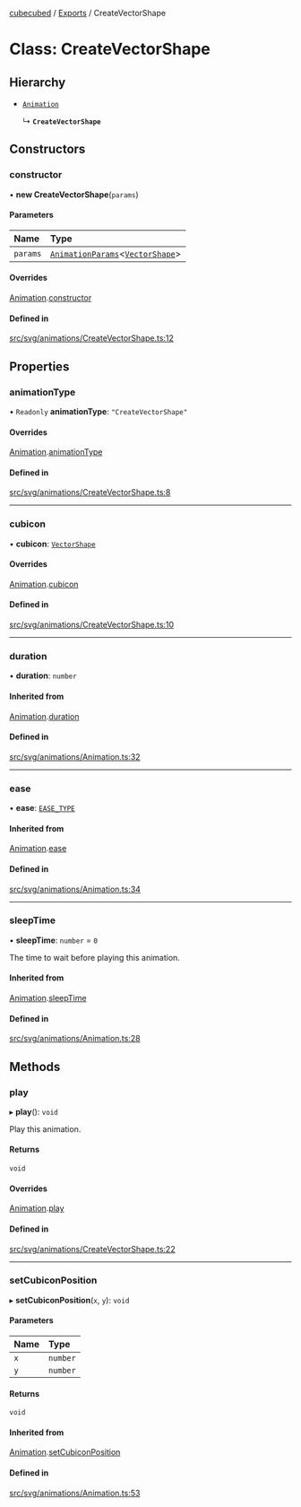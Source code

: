 [cubecubed](/reference/README.md) / [Exports](/reference/modules.md) / CreateVectorShape

# Class: CreateVectorShape

## Hierarchy

- [`Animation`](/reference/classes/Animation.md)

  ↳ **`CreateVectorShape`**

## Constructors

### constructor

• **new CreateVectorShape**(`params`)

#### Parameters

| Name | Type |
| :------ | :------ |
| `params` | [`AnimationParams`](/reference/interfaces/AnimationParams.md)<[`VectorShape`](/reference/classes/VectorShape.md)\> |

#### Overrides

[Animation](/reference/classes/Animation.md).[constructor](/reference/classes/Animation.md#constructor)

#### Defined in

[src/svg/animations/CreateVectorShape.ts:12](https://github.com/imaphatduc/cubecubed/blob/ec15a85/src/svg/animations/CreateVectorShape.ts#L12)

## Properties

### animationType

• `Readonly` **animationType**: ``"CreateVectorShape"``

#### Overrides

[Animation](/reference/classes/Animation.md).[animationType](/reference/classes/Animation.md#animationtype)

#### Defined in

[src/svg/animations/CreateVectorShape.ts:8](https://github.com/imaphatduc/cubecubed/blob/ec15a85/src/svg/animations/CreateVectorShape.ts#L8)

___

### cubicon

• **cubicon**: [`VectorShape`](/reference/classes/VectorShape.md)

#### Overrides

[Animation](/reference/classes/Animation.md).[cubicon](/reference/classes/Animation.md#cubicon)

#### Defined in

[src/svg/animations/CreateVectorShape.ts:10](https://github.com/imaphatduc/cubecubed/blob/ec15a85/src/svg/animations/CreateVectorShape.ts#L10)

___

### duration

• **duration**: `number`

#### Inherited from

[Animation](/reference/classes/Animation.md).[duration](/reference/classes/Animation.md#duration)

#### Defined in

[src/svg/animations/Animation.ts:32](https://github.com/imaphatduc/cubecubed/blob/ec15a85/src/svg/animations/Animation.ts#L32)

___

### ease

• **ease**: [`EASE_TYPE`](/reference/types/EASE_TYPE.md)

#### Inherited from

[Animation](/reference/classes/Animation.md).[ease](/reference/classes/Animation.md#ease)

#### Defined in

[src/svg/animations/Animation.ts:34](https://github.com/imaphatduc/cubecubed/blob/ec15a85/src/svg/animations/Animation.ts#L34)

___

### sleepTime

• **sleepTime**: `number` = `0`

The time to wait before playing this animation.

#### Inherited from

[Animation](/reference/classes/Animation.md).[sleepTime](/reference/classes/Animation.md#sleeptime)

#### Defined in

[src/svg/animations/Animation.ts:28](https://github.com/imaphatduc/cubecubed/blob/ec15a85/src/svg/animations/Animation.ts#L28)

## Methods

### play

▸ **play**(): `void`

Play this animation.

#### Returns

`void`

#### Overrides

[Animation](/reference/classes/Animation.md).[play](/reference/classes/Animation.md#play)

#### Defined in

[src/svg/animations/CreateVectorShape.ts:22](https://github.com/imaphatduc/cubecubed/blob/ec15a85/src/svg/animations/CreateVectorShape.ts#L22)

___

### setCubiconPosition

▸ **setCubiconPosition**(`x`, `y`): `void`

#### Parameters

| Name | Type |
| :------ | :------ |
| `x` | `number` |
| `y` | `number` |

#### Returns

`void`

#### Inherited from

[Animation](/reference/classes/Animation.md).[setCubiconPosition](/reference/classes/Animation.md#setcubiconposition)

#### Defined in

[src/svg/animations/Animation.ts:53](https://github.com/imaphatduc/cubecubed/blob/ec15a85/src/svg/animations/Animation.ts#L53)
